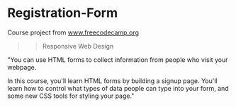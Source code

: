 # Registration-Form
 Course project from www.freecodecamp.org

 >> Responsive Web Design 

 "You can use HTML forms to collect information from people who visit your webpage.
 
 In this course, you'll learn HTML forms by building a signup page. You'll learn how to control what types of data people can type into your form, and some new CSS tools for styling your page."
